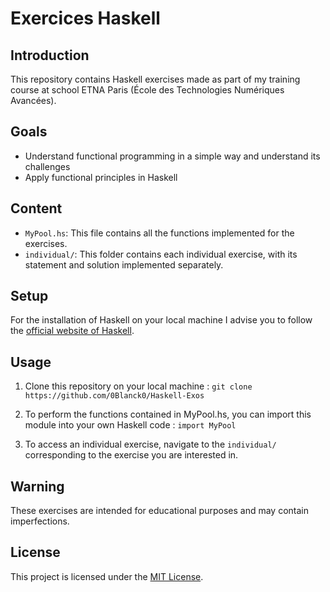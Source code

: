 # Exercices Haskell

## Introduction

This repository contains Haskell exercises made as part of my training course at school ETNA Paris (École des Technologies Numériques Avancées).

## Goals

* Understand functional programming in a simple way and understand its challenges
* Apply functional principles in Haskell

## Content

- `MyPool.hs`: This file contains all the functions implemented for the exercises.
- `individual/`: This folder contains each individual exercise, with its statement and solution implemented separately.

## Setup

For the installation of Haskell on your local machine I advise you to follow the [official website of Haskell](https://www.haskell.org/).

## Usage

1. Clone this repository on your local machine :
    `git clone https://github.com/0Blanck0/Haskell-Exos`

2. To perform the functions contained in MyPool.hs, you can import this module into your own Haskell code :
    `import MyPool`

3. To access an individual exercise, navigate to the `individual/` corresponding to the exercise you are interested in.

## Warning

These exercises are intended for educational purposes and may contain imperfections.

## License   

This project is licensed under the [MIT License](https://fr.wikipedia.org/wiki/Licence_MIT).   

